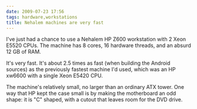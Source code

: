 ```yaml
---
date: 2009-07-23 17:56
tags: hardware,workstations
title: Nehalem machines are very fast
---
```


I've just had a chance to use a Nehalem HP Z600 workstation with 2 Xeon E5520
CPUs. The machine has 8 cores, 16 hardware threads, and an absurd 12 GB of
RAM.

It's very fast. It's about 2.5 times as fast (when building the Android
sources) as the previously fastest machine I'd used, which was an HP xw6600
with a single Xeon E5420 CPU.

The machine's relatively small, no larger than an ordinary ATX tower. One way
that HP kept the case small is by making the motherboard an odd shape: it is
"C" shaped, with a cutout that leaves room for the DVD drive.
